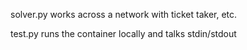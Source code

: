 
solver.py works across a network with ticket taker, etc.

test.py runs the container locally and talks stdin/stdout 

